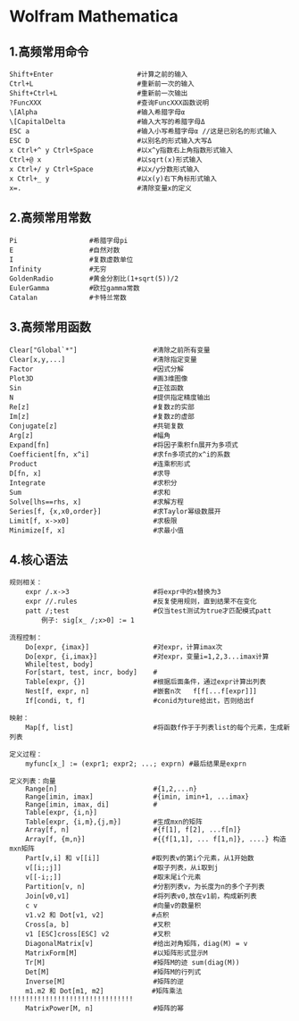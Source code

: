 #   Wolfram Mathematica

##  1.高频常用命令       
    Shift+Enter                     #计算之前的输入
    Ctrl+L                          #重新前一次的输入
    Shift+Ctrl+L                    #重新前一次输出
    ?FuncXXX                        #查询FuncXXX函数说明
    \[Alpha                         #输入希腊字母α 
    \[CapitalDelta                  #输入大写的希腊字母Δ
    ESC a                           #输入小写希腊字母α //这是已别名的形式输入
    ESC D                           #以别名的形式输入大写Δ
    x Ctrl+^ y Ctrl+Space           #以x^y指数右上角指数形式输入
    Ctrl+@ x                        #以sqrt(x)形式输入
    x Ctrl+/ y Ctrl+Space           #以x/y分数形式输入
    x Ctrl+_ y                      #以x(y)右下角标形式输入   
    x=.                             #清除变量x的定义

##  2.高频常用常数                
    Pi                  #希腊字母pi 
    E                   #自然对数
    I                   #复数虚数单位
    Infinity            #无穷
    GoldenRadio         #黄金分割比(1+sqrt(5))/2
    EulerGamma          #欧拉gamma常数
    Catalan             #卡特兰常数 

##  3.高频常用函数    
    Clear["Global`*"]                   #清除之前所有变量
    Clear[x,y,...]                      #清除指定变量
    Factor                              #因式分解  
    Plot3D                              #画3维图像
    Sin                                 #正弦函数
    N                                   #提供指定精度输出
    Re[z]                               #复数z的实部
    Im[z]                               #复数z的虚部
    Conjugate[z]                        #共轭复数
    Arg[z]                              #幅角  
    Expand[fn]                          #将因子乘积fn展开为多项式
    Coefficient[fn, x^i]                #求fn多项式的x^i的系数  
    Product                             #连乘积形式
    D[fn, x]                            #求导 
    Integrate                           #求积分  
    Sum                                 #求和
    Solve[lhs==rhs, x]                  #求解方程
    Series[f, {x,x0,order}]             #求Taylor幂级数展开 
    Limit[f, x->x0]                     #求极限
    Minimize[f, x]                      #求最小值
    
##  4.核心语法     
    规则相关：     
        expr /.x->3                     #将expr中的x替换为3    
        expr //.rules                   #反复使用规则，直到结果不在变化     
        patt /;test                     #仅当test测试为true才匹配模式patt
            例子: sig[x_ /;x>0] := 1
         
    流程控制：    
        Do[expr, {imax}]                #对expr，计算imax次
        Do[expr, {i,imax}]              #对expr，变量i=1,2,3...imax计算
        While[test, body]
        For[start, test, incr, body]    #
        Table[expr, {}]                 #根据后面条件，通过expr计算出列表
        Nest[f, expr, n]                #嵌套n次   f[f[...f[expr]]]
        If[condi, t, f]                 #conid为ture给出t，否则给出f

    映射：
        Map[f, list]                    #将函数f作于于列表list的每个元素，生成新列表

    定义过程：
        myfunc[x_] := (expr1; expr2; ...; exprn) #最后结果是exprn   

    定义列表：向量   
        Range[n]                        #{1,2,...n}
        Range[imin, imax]               #{imin, imin+1, ...imax}
        Range[imin, imax, di]           #
        Table[expr, {i,n}]
        Table[expr, {i,m},{j,m}]        #生成mxn的矩阵
        Array[f, n]                     #{f[1], f[2], ...f[n]}
        Array[f, {m,n}]                 #{{f[1,1], ... f[1,n]}, ....} 构造mxn矩阵
        Part[v,i] 和 v[[i]]             #取列表v的第i个元素，从1开始数
        v[[i;;j]]                       #取子列表，从i取到j
        v[[-i;;]]                       #取末尾i个元素
        Partition[v, n]                 #分割列表v，为长度为n的多个子列表
        Join[v0,v1]                     #将列表v0,放在v1前，构成新列表
        c v                             #向量v的数量积
        v1.v2 和 Dot[v1, v2]            #点积
        Cross[a, b]                     #叉积
        v1 [ESC]cross[ESC] v2           #叉积
        DiagonalMatrix[v]               #给出对角矩阵，diag(M) = v
        MatrixForm[M]                   #以矩阵形式显示M
        Tr[M]                           #矩阵M的迹 sum(diag(M))
        Det[M]                          #矩阵M的行列式
        Inverse[M]                      #矩阵的逆
        m1.m2 和 Dot[m1, m2]            #矩阵乘法 !!!!!!!!!!!!!!!!!!!!!!!!!!!!!!!
        MatrixPower[M, n]               #矩阵的幂

        











